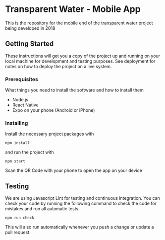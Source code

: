 # Transparent Water - Mobile App

This is the repository for the mobile end of the transparent water project being developed in 2018

## Getting Started

These instructions will get you a copy of the project up and running on your local machine for development and testing purposes. See deployment for notes on how to deploy the project on a live system.

### Prerequisites

What things you need to install the software and how to install them

- Node.js
- React Native
- Expo on your phone (Android or iPhone)

### Installing

Install the necessary project packages with

```
npm install
```

and run the project with

```
npm start
```

Scan the QR Code with your phone to open the app on your device

## Testing

We are using Javascript Lint for testing and continuous integration. You can check your code by running the following command to check the code for mistakes and run all automatic tests.

```
npm run check
```

This will also run automatically whenever you push a change or update a pull request. 


